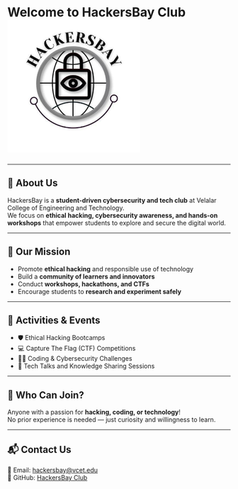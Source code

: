 # Welcome to HackersBay Club <img src="logo.jpg" alt="HackersBay Logo" width="300">

---

## 🚀 About Us
HackersBay is a **student-driven cybersecurity and tech club** at Velalar College of Engineering and Technology.  
We focus on **ethical hacking, cybersecurity awareness, and hands-on workshops** that empower students to explore and secure the digital world.

---

## 🎯 Our Mission
- Promote **ethical hacking** and responsible use of technology  
- Build a **community of learners and innovators**  
- Conduct **workshops, hackathons, and CTFs**  
- Encourage students to **research and experiment safely**  

---

## 📅 Activities & Events
- 🛡️ Ethical Hacking Bootcamps  
- 💻 Capture The Flag (CTF) Competitions  
- 🧑‍💻 Coding & Cybersecurity Challenges  
- 📖 Tech Talks and Knowledge Sharing Sessions  

---

## 👥 Who Can Join?
Anyone with a passion for **hacking, coding, or technology**!  
No prior experience is needed — just curiosity and willingness to learn.  

---

## 📬 Contact Us
📧 Email: hackersbay@vcet.edu  
🔗 GitHub: [HackersBay Club](https://github.com/)  
